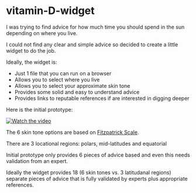# vitamin-D-widget

I was trying to find advice for how much time you should spend in the sun depending on where you live.

I could not find any clear and simple advice so decided to create a little widget to do the job.

Ideally, the widget is:

* Just 1 file that you can run on a browser
* Allows you to select where you live
* Allows you to select your approximate skin tone
* Provides some solid and easy to understand advice
* Provides links to reputable references if are interested in digging deeper

Here is the initial prototype:

[![Watch the video](https://img.youtube.com/vi/R2SVhvqnadU/maxresdefault.jpg)](https://youtu.be/R2SVhvqnadU)

The 6 skin tone options are based on [Fitzpatrick Scale](https://en.wikipedia.org/wiki/Fitzpatrick_scale).

There are 3 locational regions: polars, mid-latitudes and equatorial

Initial prototype only provides 6 pieces of advice based and even this needs validation from an expert.

Ideally the widget provides 18 (6 skin tones vs. 3 latitudanal regions) separate pieces of advice that is fully validated by experts plus appropriate references.


